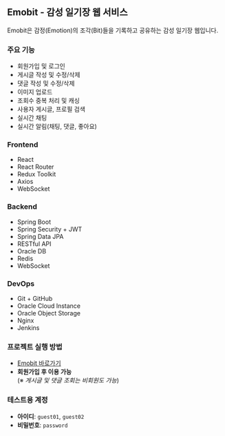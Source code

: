 ## Emobit - 감성 일기장 웹 서비스

Emobit은 감정(Emotion)의 조각(Bit)들을 기록하고 공유하는 감성 일기장 웹입니다.



### 주요 기능
- 회원가입 및 로그인
- 게시글 작성 및 수정/삭제
- 댓글 작성 및 수정/삭제
- 이미지 업로드
- 조회수 중복 처리 및 캐싱
- 사용자 게시글, 프로필 검색
- 실시간 채팅
- 실시간 알림(채팅, 댓글, 좋아요)



### Frontend
- React
- React Router
- Redux Toolkit
- Axios
- WebSocket



### Backend
- Spring Boot
- Spring Security + JWT
- Spring Data JPA
- RESTful API
- Oracle DB
- Redis
- WebSocket



### DevOps
- Git + GitHub
- Oracle Cloud Instance
- Oracle Object Storage
- Nginx
- Jenkins



### 프로젝트 실행 방법
- [Emobit 바로가기](http://140.245.66.171)  
- **회원가입 후 이용 가능**  
  (※ *게시글 및 댓글 조회는 비회원도 가능*)



### 테스트용 계정
- **아이디**: `guest01`, `guest02`
- **비밀번호**: `password`
